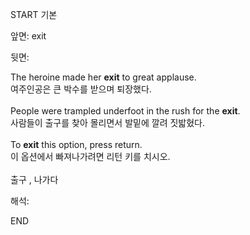 START
기본

앞면:
exit


뒷면:
<div>The heroine made her <strong>exit</strong> to great applause. </div><div><div>여주인공은 큰 박수를 받으며 퇴장했다.</div></div><div><br></div><div><div>People were trampled underfoot in the rush for the <strong>exit</strong>. </div><div><div>사람들이 출구를 찾아 몰리면서 발밑에 깔려 짓밟혔다.</div></div></div><div><br></div><div><div>To <strong>exit</strong> this option, press return. </div><div><div>이 옵션에서 빠져나가려면 리턴 키를 치시오.</div></div></div><div><br></div><div>출구 , 나가다</div>


해석:
<!--ID: 1746614453862-->
END